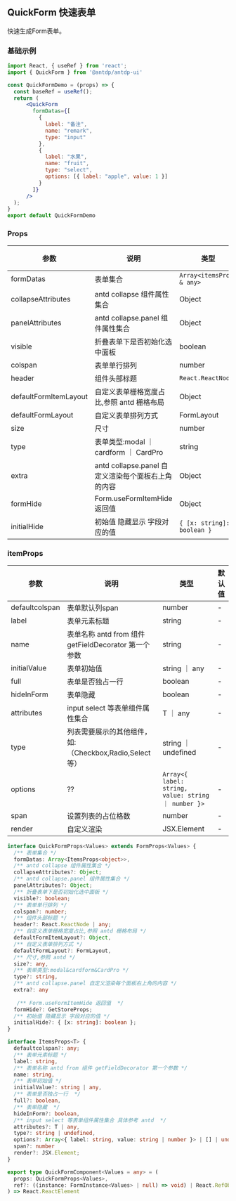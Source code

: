 QuickForm 快速表单
---

快速生成Form表单。

### 基础示例

<!--rehype:bgWhite=true&codeSandbox=true&codePen=true-->
```jsx  mdx:preview
import React, { useRef } from 'react';
import { QuickForm } from '@antdp/antdp-ui'

const QuickFormDemo = (props) => {
  const baseRef = useRef();
  return (
      <QuickForm
        formDatas={[
          {
            label: "备注",
            name: "remark",
            type: "input"
          },
          {
            label: "水果",
            name: "fruit",
            type: "select",
            options: [{ label: "apple", value: 1 }]
          }
        ]}
      />
  );
}
export default QuickFormDemo
```
<!--End-->
### Props

| 参数 | 说明 | 类型 | 默认值 |
| -------- | -------- | -------- | -------- |
| formDatas | 表单集合 | `Array<itemsProps & any>`  |- |
| collapseAttributes | antd collapse 组件属性集合 | Object | - |
| panelAttributes | antd collapse.panel 组件属性集合 | Object | - |
| visible | 折叠表单下是否初始化选中面板 | boolean | false |
| colspan | 表单单行排列 | number | - |
| header | 组件头部标题 |  `React.ReactNode` | - |
| defaultFormItemLayout | 自定义表单栅格宽度占比,参照 antd 栅格布局 | Object | - |
| defaultFormLayout | 自定义表单排列方式 | FormLayout | - |
| size | 尺寸 | number | - |
| type | 表单类型:modal ｜ cardform ｜ CardPro | string | - |
| extra | antd collapse.panel 自定义渲染每个面板右上角的内容 | Object | - |
| formHide | Form.useFormItemHide 返回值 | Object | - |
| initialHide | 初始值 隐藏显示 字段对应的值 | `{ [x: string]: boolean }` | - |

### itemProps

| 参数 | 说明 | 类型 | 默认值 |
| -------- | -------- | -------- | -------- |
| defaultcolspan | 表单默认列span | number  |- |
| label | 表单元素标题 | string | - |
| name | 表单名称 antd from 组件 getFieldDecorator 第一个参数 | string | - |
| initialValue | 表单初始值 | string ｜ any | - |
| full | 表单是否独占一行 | boolean | - | 
| hideInForm | 表单隐藏 |  boolean | - |
| attributes | input select 等表单组件属性集合 | T ｜ any | - |
| type |列表需要展示的其他组件，如:（Checkbox,Radio,Select等）| string ｜ undefined | - |
| options | ?? |  `Array<{ label: string, value: string ｜ number }>` | - |
| span | 设置列表的占位格数| number | - |
| render | 自定义渲染| JSX.Element | - |

```ts
interface QuickFormProps<Values> extends FormProps<Values> {
  /** 表单集合 */
  formDatas: Array<ItemsProps<object>>,
  /** antd collapse 组件属性集合 */
  collapseAttributes?: Object;
  /** antd collapse.panel 组件属性集合 */
  panelAttributes?: Object;
  /** 折叠表单下是否初始化选中面板 */
  visible?: boolean;
  /** 表单单行排列 */
  colspan?: number;
  /** 组件头部标题 */
  header?: React.ReactNode | any;
  /** 自定义表单栅格宽度占比,参照 antd 栅格布局 */
  defaultFormItemLayout?: Object,
  /** 自定义表单排列方式 */
  defaultFormLayout?: FormLayout,
  /** 尺寸,参照 antd */
  size?: any,
  /** 表单类型:modal&cardform&CardPro */
  type?: string,
  /** antd collapse.panel 自定义渲染每个面板右上角的内容 */
  extra?: any
  
   /** Form.useFormItemHide 返回值  */
  formHide?: GetStoreProps;
  /** 初始值 隐藏显示 字段对应的值 */
  initialHide?: { [x: string]: boolean };
}

interface ItemsProps<T> {
  defaultcolspan?: any;
  /** 表单元素标题 */
  label: string,
  /** 表单名称 antd from 组件 getFieldDecorator 第一个参数 */
  name: string,
  /** 表单初始值 */
  initialValue?: string | any,
  /** 表单是否独占一行  */
  full?: boolean,
  /** 表单隐藏  */
  hideInForm?: boolean,
  /** input select 等表单组件属性集合 具体参考 antd  */
  attributes?: T | any,
  type?: string | undefined,
  options?: Array<{ label: string, value: string | number }> | [] | undefined,
  span?: number
  render?: JSX.Element;
}

export type QuickFormComponent<Values = any> = (
  props: QuickFormProps<Values>,
  ref?: ((instance: FormInstance<Values> | null) => void) | React.RefObject<FormInstance<Values>> | null | undefined
) => React.ReactElement
```

